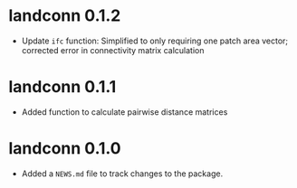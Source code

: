 # landconn 0.1.2

* Update `ifc` function: Simplified to only requiring one patch area vector; corrected error in connectivity matrix calculation

# landconn 0.1.1

* Added function to calculate pairwise distance matrices


# landconn 0.1.0

* Added a `NEWS.md` file to track changes to the package.
